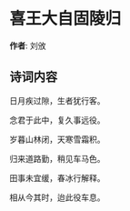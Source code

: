 # 喜王大自固陵归

**作者**: 刘攽

## 诗词内容

日月疾过隙，生者犹行客。

念君于此中，复久事远役。

岁暮山林闭，天寒雪霜积。

归来道路勤，稍见车马色。

田事未宜缓，春冰行解释。

相从今其时，迨此役车息。

